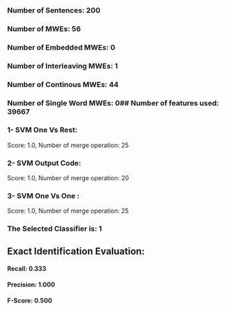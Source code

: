 ### Number of Sentences: 200
### Number of MWEs: 56

### Number of Embedded MWEs: 0

### Number of Interleaving MWEs: 1

### Number of Continous MWEs: 44

### Number of Single Word MWEs: 0## Number of features used: 39667

### 1- SVM One Vs Rest: 
Score: 1.0, Number of merge operation: 25
### 2- SVM Output Code: 
Score: 1.0, Number of merge operation: 20
### 3- SVM One Vs One : 
Score: 1.0, Number of merge operation: 25
### The Selected Classifier is: 1
## Exact Identification Evaluation: 
#### Recall: 0.333
#### Precision: 1.000
#### F-Score: 0.500
